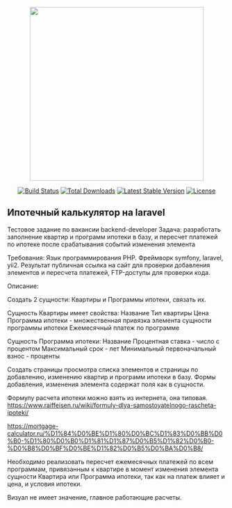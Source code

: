 <p align="center"><a href="https://laravel.com" target="_blank"><img src="https://raw.githubusercontent.com/laravel/art/master/logo-lockup/5%20SVG/2%20CMYK/1%20Full%20Color/laravel-logolockup-cmyk-red.svg" width="400"></a></p>

<p align="center">
<a href="https://travis-ci.org/laravel/framework"><img src="https://travis-ci.org/laravel/framework.svg" alt="Build Status"></a>
<a href="https://packagist.org/packages/laravel/framework"><img src="https://poser.pugx.org/laravel/framework/d/total.svg" alt="Total Downloads"></a>
<a href="https://packagist.org/packages/laravel/framework"><img src="https://poser.pugx.org/laravel/framework/v/stable.svg" alt="Latest Stable Version"></a>
<a href="https://packagist.org/packages/laravel/framework"><img src="https://poser.pugx.org/laravel/framework/license.svg" alt="License"></a>
</p>

## Ипотечный калькулятор на laravel

Тестовое задание по вакансии backend-developer
Задача: разработать заполнение квартир и программ ипотеки в базу, и пересчет платежей по ипотеке после срабатывания событий изменения элемента

Требования:
Язык программирования PHP. Фреймворк symfony, laravel, yii2.
Результат
публичная ссылка на сайт для проверки добавления элементов и пересчета платежей,
FTP-доступы для проверки кода.

Описание:

Создать 2 сущности: Квартиры и Программы ипотеки, связать их.

Сущность Квартиры имеет свойства:
Название
Тип квартиры
Цена
Программа ипотеки - множественная привязка элемента сущности программы ипотеки
Ежемесячный платеж по программе

Сущность Программа ипотеки:
Название
Процентная ставка - число с процентом
Максимальный срок - лет
Минимальный первоначальный взнос - проценты

Создать страницы просмотра списка элементов и страницы по добавлению, изменению квартир и программ ипотеки в базу. Формы добавления, изменения элемента содержат поля как в сущности.

Формулу расчета ипотеки можно взять из интернета, она типовая. https://www.raiffeisen.ru/wiki/formuly-dlya-samostoyatelnogo-rascheta-ipoteki/ 

https://mortgage-calculator.ru/%D1%84%D0%BE%D1%80%D0%BC%D1%83%D0%BB%D0%B0-%D1%80%D0%B0%D1%81%D1%87%D0%B5%D1%82%D0%B0-%D0%B8%D0%BF%D0%BE%D1%82%D0%B5%D0%BA%D0%B8/ 

Необходимо реализовать пересчет ежемесячных платежей по всем программам, привязанным к квартире в момент изменения элемента сущности Квартира или Программа ипотеки, так как на платеж влияет и цена, и условия ипотеки.

Визуал не имеет значение, главное работающие расчеты.
